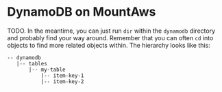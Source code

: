 # DynamoDB on MountAws

TODO. In the meantime, you can just run `dir` within the `dynamodb` directory and probably find your way around.
Remember that you can often `cd` into objects to find more related objects within. The hierarchy looks like this:

```
-- dynamodb
   |-- tables
       |-- my-table
           |-- item-key-1
           |-- item-key-2